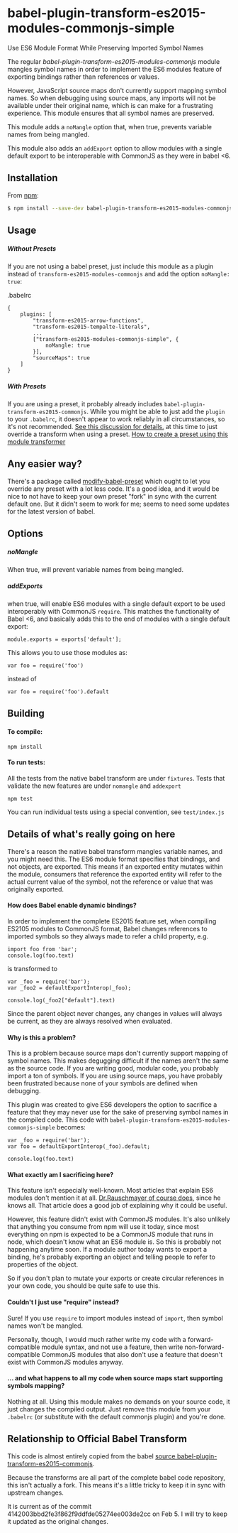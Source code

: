 # babel-plugin-transform-es2015-modules-commonjs-simple

Use ES6 Module Format While Preserving Imported Symbol Names

The regular *babel-plugin-transform-es2015-modules-commonjs* module mangles symbol names in order to implement the ES6 modules feature of exporting bindings rather than references or values.

However, JavaScript source maps don't currently support mapping symbol names. So when debugging using source maps, any imports will not be available under their original name, which is can make for a frustrating experience. This module ensures that all symbol names are preserved. 

This module adds a `noMangle` option that, when true, prevents variable names from being mangled.

This module also adds an `addExport` option to allow modules with a single default export to be interoperable with CommonJS as they were in babel <6.

## Installation

From [npm](https://www.npmjs.com/package/babel-plugin-transform-es2015-modules-commonjs-simple):

```sh
$ npm install --save-dev babel-plugin-transform-es2015-modules-commonjs-simple
```

## Usage


##### Without Presets 

If you are not using a babel preset, just include this module as a plugin instead of `transform-es2015-modules-commonjs` and add the option `noMangle: true`:

.babelrc

    {
        plugins: [
            "transform-es2015-arrow-functions",
            "transform-es2015-tempalte-literals",
            ... 
            ["transform-es2015-modules-commonjs-simple", {
                noMangle: true
            }],
            "sourceMaps": true
        ]
    }

##### With Presets

If you are using a preset, it probably already includes `babel-plugin-transform-es2015-commonjs`. While you might be able to just add the `plugin` to your `.babelrc`, it doesn't appear to work reliably in all circumstances, so it's not recommended.  [See this discussion for details.](https://github.com/babel/babel-loader/issues/217) at this time to just override a transform when using a preset. [How to create a preset using this module transformer](./creating-presets.md)

## Any easier way?

There's a package called [modify-babel-preset](https://github.com/developit/modify-babel-preset) which ought to let you override any preset with a lot less code. It's a good idea, and it would be nice to not have to keep your own preset "fork" in sync with the current default one. But it didn't seem to work for me; seems to need some updates for the latest version of babel.

## Options

##### noMangle

When true, will prevent variable names from being mangled. 

##### addExports

when true, will enable ES6 modules with a single default export to be used interoperably with CommonJS `require`. This matches the functionality of Babel <6, and basically adds this to the end of modules with a single default export:

    module.exports = exports['default'];

This allows you to use those modules as:

    var foo = require('foo')

instead of

    var foo = require('foo').default


## Building

#### To compile:

    npm install

#### To run tests:

All the tests from the native babel transform are under `fixtures`. Tests that validate the new features are under `nomangle` and `addexport`

    npm test

You can run individual tests using a special convention, see `test/index.js`

## Details of what's really going on here

There's a reason the native babel transform mangles variable names, and you might need this. The ES6 module format specifies that bindings, and not objects, are exported. This means if an exported entity mutates within the module, consumers that reference the exported entity will refer to the actual current value of the symbol, not the reference or value that was originally exported.

#### How does Babel enable dynamic bindings?

In order to implement the complete ES2015 feature set, when compiling ES2105 modules to CommonJS format, Babel changes references to imported symbols so they always made to refer a child property, e.g.

    import foo from 'bar';
    console.log(foo.text)

is transformed to  

    var _foo = require('bar');
    var _foo2 = defaultExportInterop(_foo);

    console.log(_foo2["default"].text)

Since the parent object never changes, any changes in values will always be current, as they are always resolved when evaluated.

#### Why is this a problem?

This is a problem because source maps don't currently support mapping of symbol names. This makes degugging difficult if the names aren't the same as the source code. If you are writing good, modular code, you probably import a ton of symbols. If you are using source maps, you have probably been frustrated because none of your symbols are defined when debugging.

This plugin was created to give ES6 developers the option to sacrifice a feature that they may never use for the sake of preserving symbol names in the compiled code. This code with `babel-plugin-transform-es2015-modules-commonjs-simple` becomes:

    var _foo = require('bar');
    var foo = defaultExportInterop(_foo).default;

    console.log(foo.text)

#### What exactly am I sacrificing here?

This feature isn't especially well-known. Most articles that explain ES6 modules don't mention it at all. [Dr.Rauschmayer of course does](http://www.2ality.com/2015/07/es6-module-exports.html), since he knows all. That article does a good job of explaining why it could be useful.

However, this feature didn't exist with CommonJS modules. It's also unlikely that anything you consume from npm will use it today, since most everything on npm is expected to be a CommonJS module that runs in node, which doesn't know what an ES6 module is. So this is probably not happening anytime soon. If a module author today wants to export a binding, he's probably exporting an object and telling people to refer to properties of the object.

So if you don't plan to mutate your exports or create circular references in your own code, you should be quite safe to use this.

#### Couldn't I just use "require" instead?

Sure! If you use `require` to import modules instead of `import`, then symbol names won't be mangled. 

Personally, though, I would much rather write my code with a forward-compatible module syntax, and not use a feature, then write non-forward-compatible CommonJS modules that also don't use a feature that doesn't exist with CommonJS modules anyway.

#### ... and what happens to all my code when source maps start supporting symbols mapping?

Nothing at all. Using this module makes no demands on your source code, it just changes the compiled output. Just remove this module from your `.babelrc` (or substitute with the default commonjs plugin) and you're done.

## Relationship to Official Babel Transform

This code is almost entirely copied from the babel [source babel-plugin-transform-es2015-commonjs](https://github.com/babel/babel/tree/master/packages/babel-plugin-transform-es2015-modules-commonjs).

Because the transforms are all part of the complete babel code repository, this isn't actually a fork. This means it's a little tricky to keep it in sync with upstream changes.

It is current as of the commit 4142003bbd2fe3f862f9ddfde05274ee003de2cc on Feb 5. I will try to keep it updated as the original changes.

